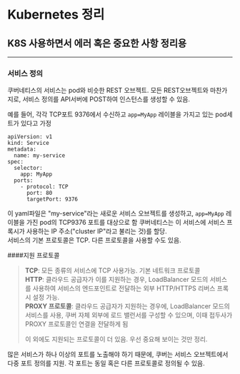 Kubernetes 정리
=====
K8S 사용하면서 에러 혹은 중요한 사항 정리용
-----
*****
### 서비스 정의
쿠버네티스의 서비스는 pod와 비슷한 REST 오브젝트. 모든 REST오브젝트와 마찬가지로,
서비스 정의를 API서버에 POST하여 인스턴스를 생성할 수 있음.  

예를 들어, 각각 TCP포트 9376에서 수신하고 `app=MyApp` 레이블을 가지고 있는 pod세트가 있다고 가정  
```
apiVersion: v1
kind: Service
metadata:
  name: my-service
spec:
  selector:
    app: MyApp
  ports:
    - protocol: TCP
      port: 80
      targetPort: 9376
```
이 yaml파일은 "my-service"라는 새로운 서비스 오브젝트를 생성하고, `app=MyApp` 레이블을 가진 pod의 TCP9376 포트를 대상으로 함
쿠버네티스는 이 서비스에 서비스 프록시가 사용하는 IP 주소("cluster IP"라고 불리는 것)를 할당.  
서비스의 기본 프로토콜은 TCP. 다른 프로토콜을 사용할 수도 있음.

####지원 프로토콜
> **TCP**: 모든 종류의 서비스에 TCP 사용가능. 기본 네트워크 프로토콜    
> **HTTP**: 클라우드 공급자가 이를 지원하는 경우, LoadBalancer 모드의 서비스를 사용하여 서비스의 엔드포인트로 전달하는 외부 HTTP/HTTPS
> 리버스 프록시 설정 가능.  
> **PROXY 프로토콜**: 클라우드 공급자가 지원하는 경우에, LoadBalancer 모드의 서비스를 사용, 쿠버 자체 외부에 로드 밸런서를 구성할 수 있으며, 
> 이때 접두사가 PROXY 프로토콜인 연결을 전달하게 됨  
> 
> 이 외에도 지원되는 프로토콜이 더 있음. 우선 중요해 보이는 것만 정리.

많은 서비스가 하나 이상의 포트를 노출해야 하기 때문에, 쿠버는 서비스 오브젝트에서 다중 포트 정의를 지원. 각 포트는 동일 혹은 다른 프로토콜로 정의될 수 있음.  

 


